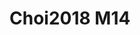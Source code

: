 # Choi2018 M14
<a name="material" />
<script type="application/ld+json">

  {
    "@context": "https://schema.org/",
    "@type": "ChemicalSubstance",
    "http://purl.org/dc/terms/conformsTo":
      {
        "@type": "CreativeWork",
        "@id": "https://bioschemas.org/profiles/ChemicalSubstance/0.4-RELEASE/"
      },
    "@id": "https://egonw.github.io/nanowiki/nanowiki525.html#material",
    "name": "Choi2018 M14",
    "sameAs: "http://127.0.0.1/mediawiki/index.php/Special:URIResolver/Choi2018_M14"
  }
</script>

